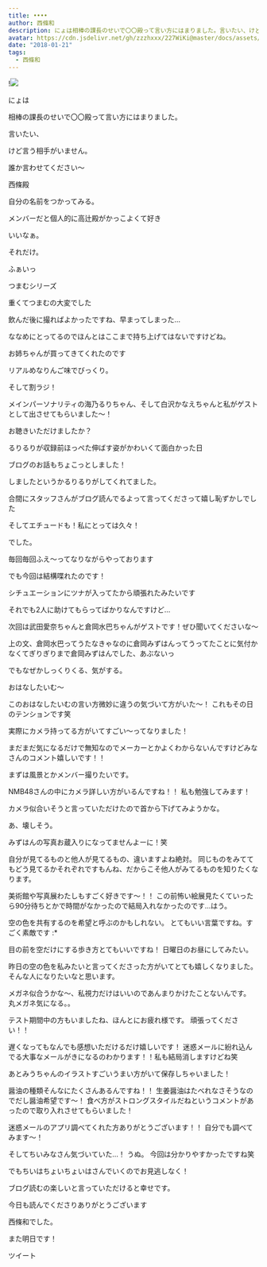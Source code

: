 ```yaml
---
title: ••••
author: 西條和
description: にょは相棒の課長のせいで〇〇殿って言い方にはまりました。言いたい、けど言う相手がいません。誰か言わせてください〜西條殿自...
avatar: https://cdn.jsdelivr.net/gh/zzzhxxx/227WiKi@master/docs/assets/photo/avatar/nagomi.jpg
date: "2018-01-21"
tags:
  - 西條和
---
```


!![](https://cdn.jsdelivr.net/gh/zzzhxxx/227WiKi-image@master/blog-image/nagomi-2018-01-21_1.jpg)






にょは







相棒の課長のせいで〇〇殿って言い方にはまりました。





言いたい、

けど言う相手がいません。






誰か言わせてください〜






西條殿



自分の名前をつかってみる。








メンバーだと個人的に高辻殿がかっこよくて好き




いいなぁ。





それだけ。









ふぁいっ










つまむシリーズ





重くてつまむの大変でした





飲んだ後に撮ればよかったですね、早まってしまった…






ななめにとってるのでほんとはここまで持ち上げてはないですけどね。






お姉ちゃんが買ってきてくれたのです









リアルめなりんご味でびっくり。









そして割ラジ！



メインパーソナリティの海乃るりちゃん、そして白沢かなえちゃんと私がゲストとして出させてもらいました〜！



お聴きいただけましたか？





るりるりが収録前ほっぺた伸ばす姿がかわいくて面白かった日







ブログのお話もちょこっとしました！




しましたというかるりるりがしてくれてました。









合間にスタッフさんがブログ読んでるよって言ってくださって嬉し恥ずかしでした









そしてエチュードも！私にとっては久々！

でした。






毎回毎回ふえ〜ってなりながらやっております








でも今回は結構喋れたのです！




シチュエーションにツナが入ってたから頑張れたみたいです


それでも2人に助けてもらってばかりなんですけど…







次回は武田愛奈ちゃんと倉岡水巴ちゃんがゲストです！ぜひ聞いてくださいな〜







上の文、倉岡水巴ってうたなきゃなのに倉岡みずはんってうってたことに気付かなくてぎりぎりまで倉岡みずはんでした、あぶないっ



でもなぜかしっくりくる、気がする。










おはなしたいむ〜



このおはなしたいむの言い方微妙に違うの気づいて方がいた〜！
これもその日のテンションです笑




実際にカメラ持ってる方がいてすごい〜ってなりました！

まだまだ気になるだけで無知なのでメーカーとかよくわからないんですけどみなさんのコメント嬉しいです！！

まずは風景とかメンバー撮りたいです。

NMB48さんの中にカメラ詳しい方がいるんですね！！
私も勉強してみます！

カメラ似合いそうと言っていただけたので首から下げてみようかな。

あ、壊しそう。



みずはんの写真お蔵入りになってませんよーに！笑







自分が見てるものと他人が見てるもの、違いますよね絶対。
同じものをみててもどう見てるかそれぞれですもんね、だからこそ他人がみてるものを知りたくなります。




美術館や写真展わたしもすごく好きです〜！！
この前怖い絵展見たくていったら90分待ちとかで時間がなかったので結局入れなかったのです…はう。




空の色を共有するのを希望と呼ぶのかもしれない。
とてもいい言葉ですね。すごく素敵です :*




目の前を空だけにする歩き方とてもいいですね！
日曜日のお昼にしてみたい。





昨日の空の色を私みたいと言ってくださった方がいてとても嬉しくなりました。
そんな人になりたいなと思います。



メガネ似合うかな〜、私視力だけはいいのであんまりかけたことないんです。
丸メガネ気になる。。




テスト期間中の方もいましたね、ほんとにお疲れ様です。
頑張ってください！！



遅くなってもなんでも感想いただけるだけ嬉しいです！
迷惑メールに紛れ込んでる大事なメールがきになるのわかります！！私も結局消しますけどね笑




あとみうちゃんのイラストすごいうまい方がいて保存しちゃいました！



醤油の種類そんなにたくさんあるんですね！！
生姜醤油はたべれなさそうなのでだし醤油希望です〜！
食べ方がストロングスタイルだねというコメントがあったので取り入れさせてもらいました！



迷惑メールのアプリ調べてくれた方ありがとうございます！！
自分でも調べてみます〜！





そしてちいみなさん気づいていた…！
うぬ。
今回は分かりやすかったですね笑

でもちいはちょいちょいはさんでいくのでお見逃しなく！



ブログ読むの楽しいと言っていただけると幸せです。




今日も読んでくださりありがとうございます





西條和でした。



また明日です！


ツイート



